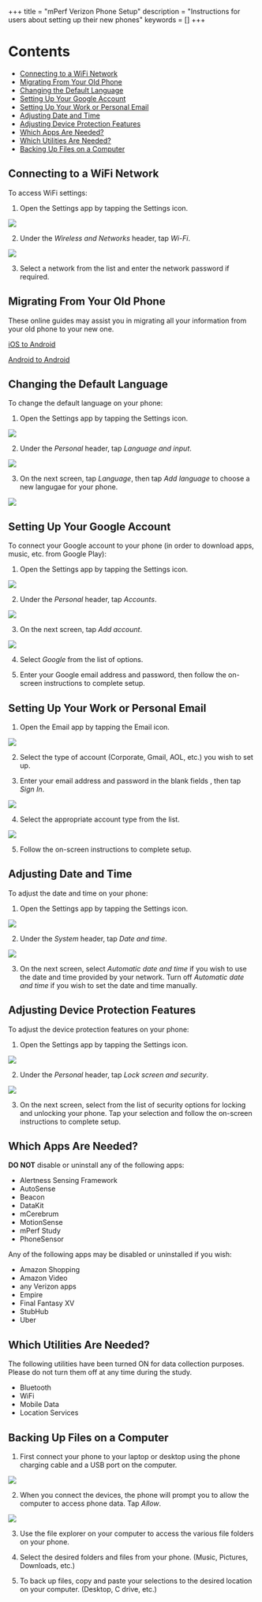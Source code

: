 +++
title = "mPerf Verizon Phone Setup"
description = "Instructions for users about setting up their new phones"
keywords = []
+++

# Contents

- [Connecting to a WiFi Network](#wifi)
- [Migrating From Your Old Phone](#migrating)
- [Changing the Default Language](#lang)
- [Setting Up Your Google Account](#googleaccount)
- [Setting Up Your Work or Personal Email](#email)
- [Adjusting Date and Time](#timezone)
- [Adjusting Device Protection Features](#protection)
- [Which Apps Are Needed?](#whichapps)
- [Which Utilities Are Needed?](#utilities)
- [Backing Up Files on a Computer](#backup)


## <a name="wifi"></a>Connecting to a WiFi Network

To access WiFi settings:

1) Open the Settings app by tapping the Settings icon.

<img src="/img/howto/mPerf/phoneSettingsIcon.png">

2) Under the *Wireless and Networks* header, tap *Wi-Fi*.

<img src="/img/howto/mPerf/wifiButton.png">

3) Select a network from the list and enter the network password if required.


## <a name="migrating"></a>Migrating From Your Old Phone

These online guides may assist you in migrating all your information from your old phone to your new one.

[iOS to Android](https://www.android.com/switch/)

[Android to Android](https://www.greenbot.com/article/2989988/android/how-to-get-everything-off-your-old-android-phone-and-onto-your-new-one.html)


## <a name="lang"></a>Changing the Default Language

To change the default language on your phone:

1) Open the Settings app by tapping the Settings icon.

<img src="/img/howto/mPerf/phoneSettingsIcon.png">

2) Under the *Personal* header, tap *Language and input*.

<img src="/img/howto/mPerf/languageButton.png">

3) On the next screen, tap *Language*, then tap *Add language* to choose a new langugae for your phone.

<img src="/img/howto/mPerf/addLangButton.png">


## <a name="googleaccount"></a>Setting Up Your Google Account

To connect your Google account to your phone (in order to download apps, music, etc. from Google Play):

1) Open the Settings app by tapping the Settings icon.

<img src="/img/howto/mPerf/phoneSettingsIcon.png">

2) Under the *Personal* header, tap *Accounts*.

<img src="/img/howto/mPerf/accountsButton.png">

3) On the next screen, tap *Add account*.

<img src="/img/howto/mPerf/addAccountButton.png">

4) Select *Google* from the list of options.

5) Enter your Google email address and password, then follow the on-screen instructions to complete setup.


## <a name="email"></a>Setting Up Your Work or Personal Email

1) Open the Email app by tapping the Email icon.

<img src="/img/howto/mPerf/emailIcon.png">

2) Select the type of account (Corporate, Gmail, AOL, etc.) you wish to set up.

3) Enter your email address and password in the blank fields , then tap *Sign In*.

<img src="/img/howto/mPerf/enterEmail.png">

4) Select the appropriate account type from the list.

<img src="/img/howto/mPerf/emailType.png">

5) Follow the on-screen instructions to complete setup.


## <a name="timezone"></a>Adjusting Date and Time

To adjust the date and time on your phone:

1) Open the Settings app by tapping the Settings icon.

<img src="/img/howto/mPerf/phoneSettingsIcon.png">

2) Under the *System* header, tap *Date and time*.

<img src="/img/howto/mPerf/dateTimeButton.png">

3) On the next screen, select *Automatic date and time* if you wish to use the date and time provided by your network. Turn off *Automatic date and time* if you wish to set the date and time manually.


## <a name="protection"></a>Adjusting Device Protection Features

To adjust the device protection features on your phone:

1) Open the Settings app by tapping the Settings icon.

<img src="/img/howto/mPerf/phoneSettingsIcon.png">

2) Under the *Personal* header, tap *Lock screen and security*.

<img src="/img/howto/mPerf/lockSecurityButton.png">

3) On the next screen, select from the list of security options for locking and unlocking your phone. Tap your selection and follow the on-screen instructions to complete setup.


## <a name="whichapps"></a>Which Apps Are Needed?

**DO NOT** disable or uninstall any of the following apps:

- Alertness Sensing Framework
- AutoSense
- Beacon
- DataKit
- mCerebrum
- MotionSense
- mPerf Study
- PhoneSensor

Any of the following apps may be disabled or uninstalled if you wish:

- Amazon Shopping
- Amazon Video
- any Verizon apps
- Empire
- Final Fantasy XV
- StubHub
- Uber


## <a name="utilities"></a>Which Utilities Are Needed?

The following utilities have been turned ON for data collection purposes. Please do not turn them off at any time during the study.

- Bluetooth
- WiFi
- Mobile Data
- Location Services


## <a name="backup"></a>Backing Up Files on a Computer

1) First connect your phone to your laptop or desktop using the phone charging cable and a USB port on the computer.

<img src="/img/howto/mPerf/phone2computer.png">

2) When you connect the devices, the phone will prompt you to allow the computer to access phone data. Tap *Allow*.

<img src="/img/howto/mPerf/allowAccess.png">

3) Use the file explorer on your computer to access the various file folders on your phone.

4) Select the desired folders and files from your phone. (Music, Pictures, Downloads, etc.)

5) To back up files, copy and paste your selections to the desired location on your computer. (Desktop, C drive, etc.)
